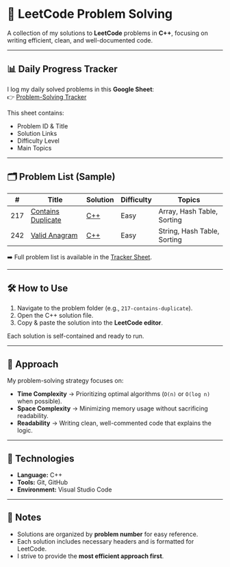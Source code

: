 # 🚀 LeetCode Problem Solving  

A collection of my solutions to **LeetCode** problems in **C++**, focusing on writing efficient, clean, and well-documented code.  

---

## 📊 Daily Progress Tracker  

I log my daily solved problems in this **Google Sheet**:  
👉 [Problem-Solving Tracker](https://docs.google.com/spreadsheets/d/12PDbQkgkrDcgx7EzNyjkfTMTszW7btHwH_0j0ApWJ4o/edit?gid=0#gid=0)  

This sheet contains:  
- Problem ID & Title  
- Solution Links  
- Difficulty Level  
- Main Topics  

---

## 🗂️ Problem List (Sample)  

| #   | Title | Solution | Difficulty | Topics |
|-----|-------|----------|------------|--------|
| 217 | [Contains Duplicate](https://leetcode.com/problems/contains-duplicate/) | [C++](./217-contains-duplicate/) | Easy | Array, Hash Table, Sorting |
| 242 | [Valid Anagram](https://leetcode.com/problems/valid-anagram/) | [C++](./242-valid-anagram/) | Easy | String, Hash Table, Sorting |

➡️ Full problem list is available in the [Tracker Sheet](https://docs.google.com/spreadsheets/d/12PDbQkgkrDcgx7EzNyjkfTMTszW7btHwH_0j0ApWJ4o/edit?gid=0#gid=0).  

---

## 🛠️ How to Use  

1. Navigate to the problem folder (e.g., `217-contains-duplicate`).  
2. Open the C++ solution file.  
3. Copy & paste the solution into the **LeetCode editor**.  

Each solution is self-contained and ready to run.  

---

## 🧠 Approach  

My problem-solving strategy focuses on:  
- **Time Complexity** → Prioritizing optimal algorithms (`O(n)` or `O(log n)` when possible).  
- **Space Complexity** → Minimizing memory usage without sacrificing readability.  
- **Readability** → Writing clean, well-commented code that explains the logic.  

---

## 🔧 Technologies  

- **Language:** C++  
- **Tools:** Git, GitHub  
- **Environment:** Visual Studio Code  

---

## 📝 Notes  

- Solutions are organized by **problem number** for easy reference.  
- Each solution includes necessary headers and is formatted for LeetCode.  
- I strive to provide the **most efficient approach first**.  
